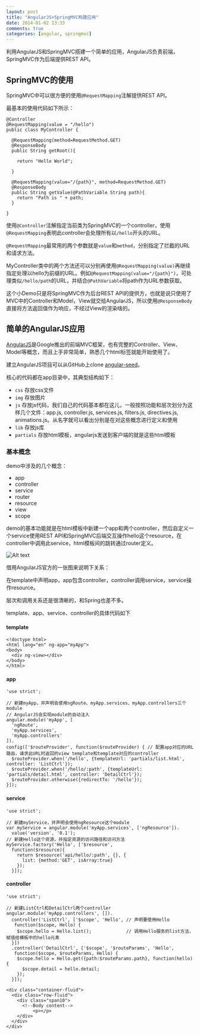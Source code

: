```yaml
---
layout: post
title: "AngularJS+SpringMVC构建应用"
date: 2014-01-02 13:33
comments: true
categories: [angular, springmvc]
---
```


利用AngularJS和SpringMVC搭建一个简单的应用，AngularJS负责前端，SpringMVC作为后端提供REST API。

## SpringMVC的使用

SpringMVC中可以很方便的使用`@RequestMapping`注解提供REST API。

最基本的使用代码如下所示：

```
@Controller
@RequestMapping(value = "/hello")
public class MyController {

  @RequestMapping(method=RequestMethod.GET)
  @ResponseBody
  public String getRoot(){

    return "Hello World";

  }

  @RequestMapping(value="/{path}", method=RequestMethod.GET)
  @ResponseBody
  public String getValue(@PathVariable String path){
    return "Path is " + path;
  }

}
```


使用`@Controller`注解指定当前类为SpringMVC的一个controller，使用`@RequestMapping`表明此controller会处理所有以`/hello`开头的URL。

`@RequestMapping`最常用的两个参数就是`value`和`method`，分别指定了拦截的URL和请求方法。

MyController类中的两个方法还可以分别再使用`@RequestMapping(value)`再继续指定处理以hello为前缀的URL。例如`@RequestMapping(value="/{path}")`，可处理类似`/hello/path`的URL，并结合`@PathVariable`将path作为URL参数获取。

这个小Demo只是将SpringMVC作为后台REST API的提供方，也就是说只使用了MVC中的Controller和Model，View就交给AngularJS，所以使用`@ResponseBody`直接将方法返回值作为响应，不经过View的渲染啥的。

## 简单的AngularJS应用

[AngularJS](http://angularjs.org)是Google推出的前端MVC框架，也有完整的Controller、View、Model等概念，而且上手非常简单，熟悉几个html标签就能开始使用了。

建立AngularJS项目可以从GitHub上clone [angular-seed](https://github.com/angular/angular-seed)。

核心的代码都在app目录中，其典型结构如下：

*   `css` 存放css文件
*   `img` 存放图片
*   `js` 存放js代码，我们自己的代码基本都在这儿，一般按照功能和层次划分为这样几个文件：app.js, controller.js, services.js, filters.js, directives.js, animations.js。从名字就可以看出分别是在对这些概念进行定义和使用
*   `lib` 存放js库
*   `partials` 存放html模板，angularjs发送到客户端的就是这些html模板

### 基本概念

demo中涉及的几个概念：

*   app
*   controller
*   service
*   router
*   resource
*   view
*   scope

demo的基本功能就是在html模板中新建一个app和两个controller，然后自定义一个service使用REST API和SpringMVC后端交互操作hello这个resource，在controller中调用此service，html模板间的跳转通过router定义。

![Alt text](http://docs.angularjs.org/img/guide/concepts-module-service.png)

借用AngularJS官方的一张图来说明下关系：

在template中声明app，app包含controller，controller调用service，service操作resource。

层次和调用关系还是很清晰的，和Spring也差不多。

template、app、service、controller的具体代码如下

#### template
```
<!doctype html>
<html lang="en" ng-app="myApp">
<body>
  <div ng-view></div>
</body>
</html>

```

#### app
```
'use strict';

// 新建myApp，并声明会使用ngRoute、myApp.services、myApp.controllers三个module
// AngularJS会实现module的自动注入
angular.module('myApp', [
  'ngRoute',
  'myApp.services',
  'myApp.controllers'
]).
config(['$routeProvider', function($routeProvider) { // 配置app对应的URL路由，请求此URL时返回的view template和template对应的controller
  $routeProvider.when('/hello', {templateUrl: 'partials/list.html', controller: 'ListCtrl'});
  $routeProvider.when('/hello/:path', {templateUrl: 'partials/detail.html', controller: 'DetailCtrl'});
  $routeProvider.otherwise({redirectTo: '/hello'});
}]);

```
#### service
```
'use strict';

// 新建myService，并声明会使用ngResource这个module
var myService = angular.module('myApp.services', ['ngResource']).
  value('version', '0.1');
// 新建Hello这个资源，并指定资源的访问路径和访问方法
myService.factory('Hello', ['$resource',
  function($resource){
    return $resource('api/hello/:path', {}, {
      list: {method:'GET', isArray:true}
    });
  }]);

```
#### controller
```
'use strict';

// 新建ListCtrl和DetailCtrl两个controller
angular.module('myApp.controllers', []).
  controller('ListCtrl', ['$scope', 'Hello', // 声明要使用Hello
   function($scope, Hello) {
    $scope.hello = Hello.list();             // 调用Hello服务的list方法，赋值给模板中的hello元素
  }])
  .controller('DetailCtrl', ['$scope', '$routeParams', 'Hello',
   function($scope, $routeParams, Hello) {
    $scope.hello = Hello.get({path:$routeParams.path}, function(hello){
      $scope.detail = hello.detail;
    });
  }]);

```

```
<div class="container-fluid">
  <div class="row-fluid">
    <div class="span10">
      <!--Body content-->
          <p></p>
    </div>
  </div>
</div>
```

 